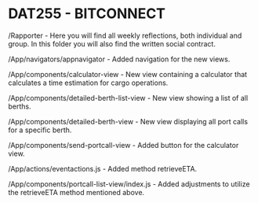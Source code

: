 # DAT255 - BITCONNECT

/Rapporter - Here you will find all weekly reflections, both individual and group. In this folder you will also find the written social contract.

/App/navigators/appnavigator - Added navigation for the new views.

/App/components/calculator-view - New view containing a calculator that calculates a time estimation for cargo operations. 

/App/components/detailed-berth-list-view - New view showing a list of all berths.

/App/components/detailed-berth-view - New view displaying all port calls for a specific berth.

/App/components/send-portcall-view - Added button for the calculator view.

/App/actions/eventactions.js - Added method retrieveETA.

/App/components/portcall-list-view/index.js - Added adjustments to utilize the retrieveETA method mentioned above.
